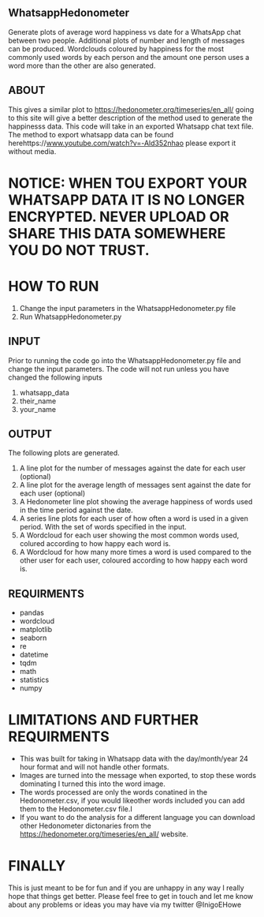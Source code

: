 ## WhatsappHedonometer
Generate plots of average word happiness vs date for a WhatsApp chat between two people. Additional plots of number and length of messages can be produced. Wordclouds coloured by happiness for the most commonly used words by each person and the amount one person uses a word more than the other are also generated. 

## ABOUT
This gives a similar plot to https://hedonometer.org/timeseries/en_all/ going to this site will give a better description of the method used to generate the happinesss data. This code will take in an exported Whatsapp chat text file. The method to export whatsapp data can be found herehttps://www.youtube.com/watch?v=-Ald352nhao please export it without media.

# NOTICE: WHEN TOU EXPORT YOUR WHATSAPP DATA IT IS NO LONGER ENCRYPTED. NEVER UPLOAD OR SHARE THIS DATA SOMEWHERE YOU DO NOT TRUST. 

# HOW TO RUN
1. Change the input parameters in the WhatsappHedonometer.py file
2. Run WhatsappHedonometer.py

## INPUT 
Prior to running the code go into the WhatsappHedonometer.py file and change the input parameters. The code will not run unless you have changed the following inputs
1. whatsapp_data
2. their_name
3. your_name

## OUTPUT
The following plots are generated.
1. A line plot for the number of messages against the date for each user (optional)
2. A line plot for the average length of messages sent against the date for each user (optional)
3. A Hedonometer line plot showing the average happiness of words used in the time period against the date. 
4. A series line plots for each user of how often a word is used in a given period. With the set of words specified in the input.
5. A Wordcloud for each user showing the most common words used, colured according to how happy each word is.
6. A Wordcloud for how many more times a word is used compared to the other user for each user, coloured  according to how happy each word is. 

## REQUIRMENTS
- pandas 
- wordcloud 
- matplotlib
- seaborn
- re
- datetime
- tqdm 
- math 
- statistics 
- numpy

# LIMITATIONS AND FURTHER REQUIRMENTS
- This was built for taking in Whatsapp data with the day/month/year 24 hour format and will not handle other formats.
- Images are turned into the message <media omitted> when exported, to stop these words dominating I turned this into the word image. 
- The words processed are only the words conatined in the Hedonometer.csv, if you would likeother words included you can add them to the Hedonometer.csv file.I
- If you want to do the analysis for a different language you can download other Hedonometer dictonaries from the https://hedonometer.org/timeseries/en_all/  website.
 
 # FINALLY
 This is just meant to be for fun and if you are unhappy in any way I really hope that things get better. Please feel free to get in touch and let me know about any problems or ideas you may have via my twitter @InigoEHowe
